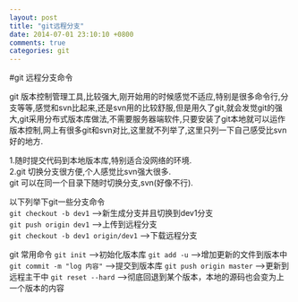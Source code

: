 ```yaml
---
layout: post
title: "git远程分支"
date: 2014-07-01 23:10:10 +0800
comments: true
categories: git
---
```


#git 远程分支命令

git 版本控制管理工具,比较强大,刚开始用的时候感觉不适应,特别是很多命令行,分支等等,感觉和svn比起来,还是svn用的比较舒服,但是用久了git,就会发觉git的强大,git采用分布式版本库做法,不需要服务器端软件,只要安装了git本地就可以运作版本控制,网上有很多git和svn对比,这里就不列举了,这里只列一下自己感受比svn好的地方.  

1.随时提交代码到本地版本库,特别适合没网络的环境.  
2.git 切换分支很方便,个人感觉比svn强大很多.  
git 可以在同一个目录下随时切换分支,svn(好像不行).  

以下列举下git一些分支命令  
`git checkout -b dev1` -->新生成分支并且切换到dev1分支  
`git push origin dev1` -->上传到远程分支  
`git checkout -b dev1 origin/dev1` -->下载远程分支  


git 常用命令
`git init` -->初始化版本库
`git add -u` -->增加更新的文件到版本中
`git commit -m "log 内容"` -->提交到版本库
`git push origin master` -->更新到远程主干中
`git reset --hard` -->彻底回退到某个版本，本地的源码也会变为上一个版本的内容




